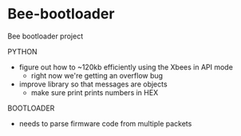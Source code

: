 Bee-bootloader
==============

Bee bootloader project

PYTHON
- figure out how to ~120kb efficiently using the Xbees in API mode
  - right now we're getting an overflow bug
- improve library so that messages are objects
  - make sure print prints numbers in HEX
  
  
BOOTLOADER
- needs to parse firmware code from multiple packets


